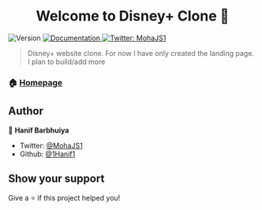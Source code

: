 <h1 align="center">Welcome to Disney+ Clone 👋</h1>
<p>
  <img alt="Version" src="https://img.shields.io/badge/version-0.1-blue.svg?cacheSeconds=2592000" />
  <a href="https://github.com/1Hanif1/Disneyplus-Clone" target="_blank">
    <img alt="Documentation" src="https://img.shields.io/badge/documentation-yes-brightgreen.svg" />
  </a>
  <a href="https://twitter.com/MohaJS1" target="_blank">
    <img alt="Twitter: MohaJS1" src="https://img.shields.io/twitter/follow/MohaJS1.svg?style=social" />
  </a>
</p>

> Disney+ website clone. For now I have only created the landing page. I plan to build/add more

### 🏠 [Homepage](https://github.com/1Hanif1/Disneyplus-Clone)

## Author

👤 **Hanif Barbhuiya**

* Twitter: [@MohaJS1](https://twitter.com/MohaJS1)
* Github: [@1Hanif1](https://github.com/1Hanif1)

## Show your support

Give a ⭐️ if this project helped you!
